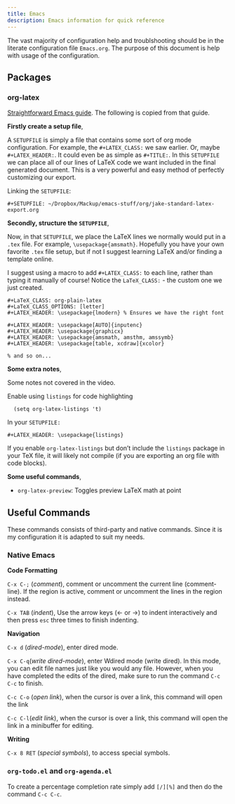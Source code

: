 ```yaml
---
title: Emacs
description: Emacs information for quick reference
---
```


The vast majority of configuration help and troublshooting should be in the literate configuration file `Emacs.org`. The purpose of this document is help with usage of the configuration.

## Packages

### org-latex

[Straightforward Emacs guide](https://jakebox.github.io/youtube/org_latex_video.html). The following is copied from that guide.

**Firstly create a setup file**,

A `SETUPFILE` is simply a file that contains some sort of org mode configuration. For example, the `#+LATEX_CLASS:` we saw earlier. Or, maybe `#+LATEX_HEADER:`. It could even be as simple as `#+TITLE:`. In this `SETUPFILE` we can place all of our lines of LaTeX code we want included in the final generated document. This is a very powerful and easy method of perfectly customizing our export.

Linking the `SETUPFILE`:

```
#+SETUPFILE: ~/Dropbox/Mackup/emacs-stuff/org/jake-standard-latex-export.org
```

**Secondly, structure the `SETUPFILE`**,

Now, in that `SETUPFILE`, we place the LaTeX lines we normally would put in a `.tex` file. For example, `\usepackage{amsmath}`. Hopefully you have your own favorite `.tex` file setup, but if not I suggest learning LaTeX and/or finding a template online.

I suggest using a macro to add `#+LATEX_CLASS:` to each line, rather than typing it manually of course! Notice the `LaTeX_CLASS:` - the custom one we just created.

```
#+LaTeX_CLASS: org-plain-latex
#+LaTeX_CLASS_OPTIONS: [letter]
#+LATEX_HEADER: \usepackage{lmodern} % Ensures we have the right font

#+LATEX_HEADER: \usepackage[AUTO]{inputenc}
#+LATEX_HEADER: \usepackage{graphicx}
#+LATEX_HEADER: \usepackage{amsmath, amsthm, amssymb}
#+LATEX_HEADER: \usepackage[table, xcdraw]{xcolor}

% and so on...
```

**Some extra notes**,

Some notes not covered in the video.

Enable using `listings` for code highlighting

```emacs-lisp
  (setq org-latex-listings 't)
```

In your `SETUPFILE:`

```
#+LATEX_HEADER: \usepackage{listings}
```

If you enable `org-latex-listings` but don’t include the `listings` package in your TeX file, it will likely not compile (if you are exporting an org file with code blocks).

**Some useful commands**,

- `org-latex-preview`: Toggles preview LaTeX math at point


## Useful Commands

These commands consists of third-party and native commands. Since it is my configuration it is adapted to suit my needs.

### Native Emacs

**Code Formatting**

`C-x C-;` (*comment*), comment or uncomment the current line (comment-line). If the region is active, comment or uncomment the lines in the region instead.                                                                                            

`C-x TAB` (*indent*), Use the arrow keys (← or →) to indent interactively and then press `esc` three times to finish indenting.


**Navigation**

`C-x d` (*dired-mode*), enter dired mode.

`C-x C-q`(*write dired-mode*), enter Wdired mode (write dired). In this mode, you can edit file names just like you would any file. However, when you have completed the edits of the dired, make sure to run the command `C-c C-c` to finish.

`C-c C-o` (*open link*), when the cursor is over a link, this command will open the link

`C-c C-l`(*edit link*), when the cursor is over a link, this command will open the link in a minibuffer for editing.

**Writing**

`C-x 8 RET` (*special symbols*), to access special symbols.

### `org-todo.el` and `org-agenda.el`

To create a percentage completion rate simply add `[/][%]` and then do the command `C-c C-c`.

